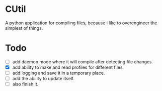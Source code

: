 # CUtil
A python application for compiling files, because i like to overengineer the simplest of things.

# Todo

- [ ] add daemon mode where it will compile after detecting file changes.
- [x] add ability to make and read profiles for different files.
- [ ] add logging and save it in a temporary place.
- [ ] add the ability to update itself.
- [ ] also finish it.